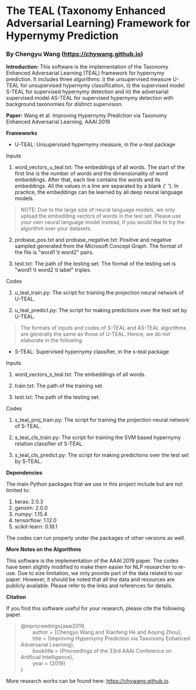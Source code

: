 # The TEAL (Taxonomy Enhanced Adversarial Learning) Framework for Hypernymy Prediction 

### By Chengyu Wang (https://chywang.github.io)

**Introduction:** This software is the implementation of the Taxonomy Enhanced Adversarial Learning (TEAL) framework for hypernymy prediction. It includes three algorithms: i) the unsupervised measure U-TEAL for unsupervised hypernymy classification, ii) the supervised model S-TEAL for supervised hypernymy detection and iii) the adversarial supervised model AS-TEAL for supervised hypernymy detection with background taxonomies for distinct supervision.

**Paper:** Wang et al. Improving Hypernymy Prediction via Taxonomy Enhanced Adversarial Learning. AAAI 2019


**Frameworks**

+ U-TEAL: Unsupervised hypernymy measure, in the u-teal package

Inputs

1. word_vectors_u_teal.txt: The embeddings of all words. The start of the first line is the number of words and the dimensionality of word embeddings. After that, each line contains the words and its embeddings. All the values in a line are separated by a blank (' '). In practice, the embeddings can be learned by all deep neural language models.

> NOTE: Due to the large size of neural language models, we only upload the embedding vectors of words in the test set. Please use your own neural language model instead, if you would like to try the algorithm over your datasets.

2. probase_pos.txt and probase_negative.txt: Positive and negative sampled generated from the Microsoft Concept Graph. The format of the file is "word1 \t word2" pairs.

3. test.txt: The path of the testing set. The format of the testing set is "word1 \t word2 \t label" triples.

Codes

1. u_teal_train.py: The script for training the projection neural network of U-TEAL.

2. u_teal_predict.py: The script for making predictions over the test set by U-TEAL.

> The formats of inputs and codes of S-TEAL and AS-TEAL algorithms are generally the same as those of U-TEAL. Hence, we do not elaborate in the following.

+ S-TEAL: Supervised hypernymy classifier, in the s-teal package

Inputs

1. word_vectors_s_teal.txt: The embeddings of all words. 

2. train.txt: The path of the training set.

3. test.txt: The path of the testing set. 

Codes

1. s_teal_proj_train.py: The script for training the projection neural network of S-TEAL.

2. s_teal_cls_train.py:  The script for training the SVM based hypernymy relation classifier of S-TEAL.

3. s_teal_cls_predict.py: The script for making predictions over the test set by S-TEAL.

**Dependencies**

The main Python packages that we use in this project include but are not limited to:

1. keras: 2.0.3
2. gensim: 2.0.0
3. numpy: 1.15.4
4. tensorflow: 1.12.0
5. scikit-learn: 0.18.1

The codes can run properly under the packages of other versions as well.

**More Notes on the Algorithms**

This software is the implementation of the AAAI 2019 paper. The codes have been slightly modified to make them easier for NLP researcher to re-use. Due to size limitation, we only provide part of the data related to our paper. However, it should be noted that all the data and resources are publicly available. Please refer to the links and references for details.


**Citation**

If you find this software useful for your research, please cite the following paper.

> @inproceedings{aaai2019,<br/>
&emsp;&emsp; author = {Chengyu Wang and Xiaofeng He and Aoying Zhou},<br/>
&emsp;&emsp; title = {Improving Hypernymy Prediction via Taxonomy Enhanced Adversarial Learning},<br/>
&emsp;&emsp; booktitle = {Proceedings of the 33rd AAAI Conference on Artificial Intelligence},<br/>
&emsp;&emsp; year = {2019}<br/>
}

More research works can be found here: https://chywang.github.io.



